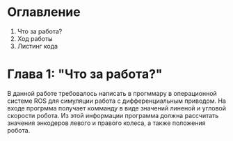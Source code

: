 # Оглавление
1. Что за работа?
2. Ход работы
3. Листинг кода
# Глава 1: "Что за работа?"
В данной работе требовалось написать в прогммару в операционной системе ROS для симуляции работа с дифференциальным приводом.
На входе прогрмма получает комманду в виде значений линеной и угловой скорости робота. Из этой информации программа должна рассчитать значения энкодеров левого и правого колеса, а также положения робота.

